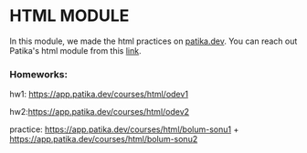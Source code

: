 # HTML MODULE
In this module, we made the html practices on [patika.dev](https://www.patika.dev). You can reach out Patika's html module from this [link](https://app.patika.dev/courses/html).


### Homeworks:

hw1: https://app.patika.dev/courses/html/odev1

hw2:https://app.patika.dev/courses/html/odev2

practice: https://app.patika.dev/courses/html/bolum-sonu1 + https://app.patika.dev/courses/html/bolum-sonu2
